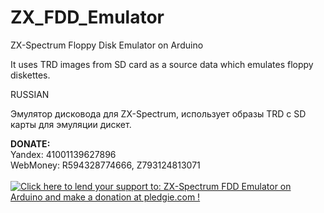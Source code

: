 # ZX_FDD_Emulator
ZX-Spectrum Floppy Disk Emulator on Arduino

It uses TRD images from SD card as a source data which emulates floppy diskettes.

RUSSIAN

Эмулятор дисковода для ZX-Spectrum, использует образы TRD с SD карты для эмуляции дискет.



<strong>DONATE:</strong><br>
Yandex: 41001139627896<br>
WebMoney: R594328774666, Z793124813071<br>
<br>
<a href='https://pledgie.com/campaigns/31396'><img alt='Click here to lend your support to: ZX-Spectrum FDD Emulator on Arduino and make a donation at pledgie.com !' src='https://pledgie.com/campaigns/31396.png?skin_name=chrome' border='0' ></a>
